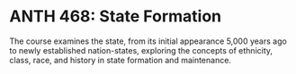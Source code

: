 # ANTH 468: State Formation

The course examines the state, from its initial appearance 5,000 years ago to newly established nation-states, exploring the concepts of ethnicity, class, race, and history in state formation and maintenance.